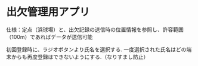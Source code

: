 # 出欠管理用アプリ

仕様：定点（浜球場）と、出欠記録の送信時の位置情報を参照し、許容範囲（100m）であればデータが送信可能

初回登録時に、ラジオボタンより氏名を選択する.
一度選択された氏名はどの端末からも再度登録はできないようにする.（なりすまし防止）
